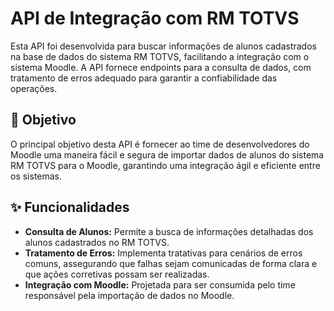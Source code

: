 # API de Integração com RM TOTVS

Esta API foi desenvolvida para buscar informações de alunos cadastrados na base de dados do sistema RM TOTVS, facilitando a integração com o sistema Moodle. A API fornece endpoints para a consulta de dados, com tratamento de erros adequado para garantir a confiabilidade das operações.

## 🚀 Objetivo

O principal objetivo desta API é fornecer ao time de desenvolvedores do Moodle uma maneira fácil e segura de importar dados de alunos do sistema RM TOTVS para o Moodle, garantindo uma integração ágil e eficiente entre os sistemas.

## ✨ Funcionalidades

- **Consulta de Alunos:** Permite a busca de informações detalhadas dos alunos cadastrados no RM TOTVS.
- **Tratamento de Erros:** Implementa tratativas para cenários de erros comuns, assegurando que falhas sejam comunicadas de forma clara e que ações corretivas possam ser realizadas.
- **Integração com Moodle:** Projetada para ser consumida pelo time responsável pela importação de dados no Moodle.

